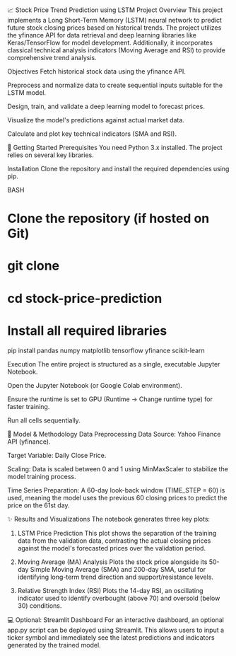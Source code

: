 
📈 Stock Price Trend Prediction using LSTM
Project Overview
This project implements a Long Short-Term Memory (LSTM) neural network to predict future stock closing prices based on historical trends. The project utilizes the yfinance API for data retrieval and deep learning libraries like Keras/TensorFlow for model development. Additionally, it incorporates classical technical analysis indicators (Moving Average and RSI) to provide comprehensive trend analysis.

Objectives
Fetch historical stock data using the yfinance API.

Preprocess and normalize data to create sequential inputs suitable for the LSTM model.

Design, train, and validate a deep learning model to forecast prices.

Visualize the model's predictions against actual market data.

Calculate and plot key technical indicators (SMA and RSI).

🚀 Getting Started
Prerequisites
You need Python 3.x installed. The project relies on several key libraries.

Installation
Clone the repository and install the required dependencies using pip.

BASH
# Clone the repository (if hosted on Git)
# git clone <your-repo-link>
# cd stock-price-prediction

# Install all required libraries
pip install pandas numpy matplotlib tensorflow yfinance scikit-learn

Execution
The entire project is structured as a single, executable Jupyter Notebook.

Open the Jupyter Notebook (or Google Colab environment).

Ensure the runtime is set to GPU (Runtime -> Change runtime type) for faster training.

Run all cells sequentially.

🧠 Model & Methodology
Data Preprocessing
Data Source: Yahoo Finance API (yfinance).

Target Variable: Daily Close Price.

Scaling: Data is scaled between 0 and 1 using MinMaxScaler to stabilize the model training process.

Time Series Preparation: A 60-day look-back window (TIME_STEP = 60) is used, meaning the model uses the previous 60 closing prices to predict the price on the 61st day.

✨ Results and Visualizations
The notebook generates three key plots:

1. LSTM Price Prediction
This plot shows the separation of the training data from the validation data, contrasting the actual closing prices against the model's forecasted prices over the validation period.

2. Moving Average (MA) Analysis
Plots the stock price alongside its 50-day Simple Moving Average (SMA) and 200-day SMA, useful for identifying long-term trend direction and support/resistance levels.

3. Relative Strength Index (RSI)
Plots the 14-day RSI, an oscillating indicator used to identify overbought (above 70) and oversold (below 30) conditions.

💻 Optional: Streamlit Dashboard
For an interactive dashboard, an optional app.py script can be deployed using Streamlit. This allows users to input a ticker symbol and immediately see the latest predictions and indicators generated by the trained model.

